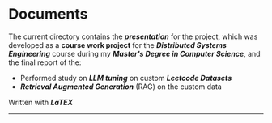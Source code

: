 # Documents

The current directory contains the ***presentation*** for the project, which was developed as a **course work project** for the ***Distributed Systems Engineering*** course during my ***Master's Degree in Computer Science***, and the final report of the:

- Performed study on ***LLM tuning*** on custom ***Leetcode Datasets***
- ***Retrieval Augmented Generation*** (RAG) on the custom data

Written with ***LaTEX***

---